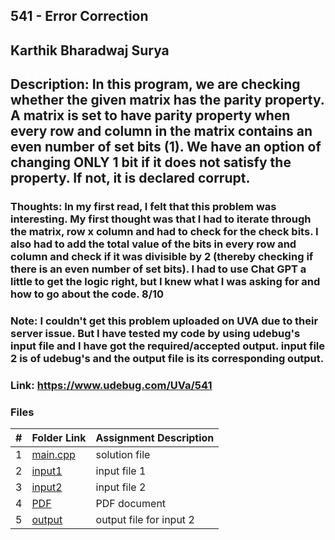 ## 541 - Error Correction
## Karthik Bharadwaj Surya

## Description: In this program, we are checking whether the given matrix has the parity property. A matrix is set to have parity property when every row and column in the matrix contains an even number of set bits (1). We have an option of changing ONLY 1 bit if it does not satisfy the property. If not, it is declared corrupt. 

### Thoughts: In my first read, I felt that this problem was interesting. My first thought was that I had to iterate through the matrix, row x column and had to check for the check bits. I also had to add the total value of the bits in every row and column and check if it was divisible by 2 (thereby checking if there is an even number of set bits). I had to use Chat GPT a little to get the logic right, but I knew what I was asking for and how to go about the code. 8/10

### Note: I couldn't get this problem uploaded on UVA due to their server issue. But I have tested my code by using udebug's input file and I have got the required/accepted output. input file 2 is of udebug's and the output file is its corresponding output. 

### Link: https://www.udebug.com/UVa/541

### Files

|   #   | Folder Link                            | Assignment Description                               |
| :---: | -------------------------------------- | ---------------------------------------------------- |
|   1   | [main.cpp](./main.cpp)                 | solution file                                        |
|   2   | [input1](./in1)                        | input file 1                                         |
|   3   | [input2](./in2)                        | input file 2                                         |
|   4   | [PDF](./p541.pdf)                      | PDF document                                         |
|   5   | [output](./out1)                       | output file for input 2                              |
